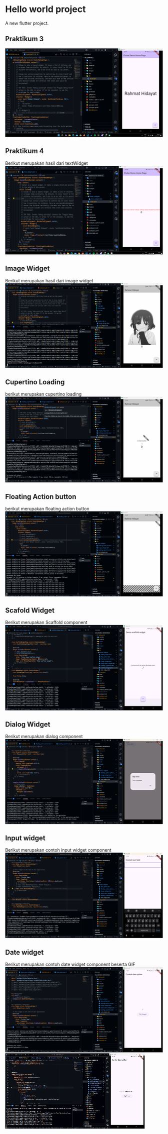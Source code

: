 # Hello world project

A new flutter project.
## Praktikum 3

![Screenshoot Hello_World](images/01.png)
## Praktikum 4
Berikut merupakan hasil dari textWidget
![Screenshoot Hello_World](images/02.png)
## Image Widget
Berikut merupakan hasil dari image widget
![Screenschoot Image widget](images/03.png)
## Cupertino Loading
berikut merupakan cupertino loading
![Screenshoot cupertino loading](images/04.png)
## Floating Action button
berikut merupakan floating action button
![Screenshoot Floating action button](images/05.png)
## Scafold Widget
Berikut merupakan Scaffold component
![Screenshoot Scafold Widget](images/06.png)
## Dialog Widget
Berikut merupakan dialog component
![Screenshoot Dialog Widget](images/07.png)
## Input widget
Berikut merupakan contoh input widget component
![Screenshoot Floating action button](images/08.png)
## Date widget
Berikut merupakan contoh date widget component beserta GIF
![Screenshoot Floating action button](images/09.png)
![Screenshoot Floating action button](images/date-pick.gif)
